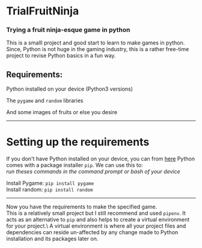 # TrialFruitNinja
### Trying a fruit ninja-esque game in python

This is a smalll project and good start to learn to make games in python. Since, Python is not huge in the gaming industry, this is a rather free-time project to revise Python
basics in a fun way.

## Requirements:
Python installed on your device (Python3 versions) 

The `pygame` and `random` libraries

And some images of fruits or else you desire
___

# Setting up the requirements
If you don't have Python installed on your device, you can from [here](https://www.python.org/downloads/)
Python comes with a package installer `pip`. We can use this to:\
_run theses commands in the command prompt or bash of your device_

Install Pygame:  `pip install pygame`\
Install  random: `pip install random`
___
Now you have the requirements to make the specified game.\
This is a relatively small project but I still recommend and used `pipenv`. It acts as an alternative to `pip` and also
helps to create a virtual environment for your project.\ 
A virtual environment is where all your project files and dependencies can reside un-affected
by any change made to Python installation and its packages later on.
